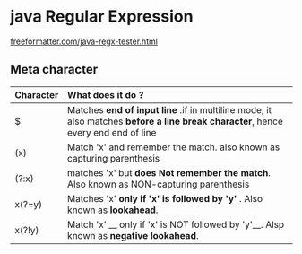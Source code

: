 # java Regular Expression

[freeformatter.com/java-regx-tester.html](https://www.freeformatter.com/java-regex-tester.html#ad-output)


## Meta character
| Character   | What does it do ? |
| ----------  | :---------------- |
| $           | Matches __end of input line__ .if in multiline mode, it also matches __before a line break character__, hence every end end of line |
| (x)         | Match 'x' and remember the match. also known as capturing parenthesis |
| (?:x)       | matches 'x' but __does Not remember the match__. Also known as NON-capturing parenthesis |
| x(?=y)      | Matches 'x' __only if 'x' is followed by 'y'__ . Also known as __lookahead__. |
| x(?!y)      | Match 'x' __ only if 'x' is NOT followed by 'y'__. Alsp known as __negative lookahead__. |
